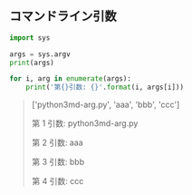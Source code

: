 ## コマンドライン引数

```py
import sys

args = sys.argv
print(args)

for i, arg in enumerate(args):
    print('第{}引数: {}'.format(i, args[i]))
```

> ['python3md-arg.py', 'aaa', 'bbb', 'ccc']
>
> 第 1 引数: python3md-arg.py
>
> 第 2 引数: aaa
>
> 第 3 引数: bbb
>
> 第 4 引数: ccc
